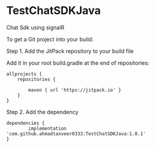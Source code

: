 # TestChatSDKJava
Chat Sdk using signalR

To get a Git project into your build:

Step 1. Add the JitPack repository to your build file


Add it in your root build.gradle at the end of repositories:

	allprojects {
		repositories {
			
			maven { url 'https://jitpack.io' }
		}
	}
Step 2. Add the dependency

	dependencies {
	        implementation 'com.github.ahmadtanveer0333:TestChatSDKJava:1.0.1'
	}
